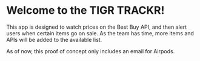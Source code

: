 # Welcome to the TIGR TRACKR!

This app is designed to watch prices on the Best Buy API, and then alert users when certain items go on sale. As the team has time, more items and APIs will be added to the available list.

As of now, this proof of concept only includes an email for Airpods.

